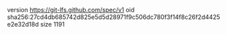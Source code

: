 version https://git-lfs.github.com/spec/v1
oid sha256:27cd4db685742d825e5d5d28971f9c506dc780f3f14f8c26f2d4425e2e32d18d
size 1191
